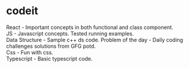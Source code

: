 # codeit
React - Important concepts in both functional and class component. <br />
JS - Javascript concepts. Tested running examples. <br />
Data Structure - Sample c++ ds code.
Problem of the day - Daily coding challenges solutions from GFG potd. <br />
Css - Fun with css. <br />
Typescript - Basic typescript code. <br />



